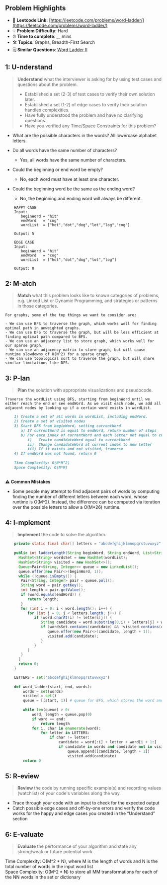 ## Problem Highlights

* 🔗 **Leetcode Link:** [https://leetcode.com/problems/word-ladder/](https://leetcode.com/problems/word-ladder/)
* 💡 **Problem Difficulty:** Hard
* ⏰ **Time to complete**: __ mins
* 🛠️ **Topics**: Graphs, Breadth-First Search
* 🗒️ **Similar Questions**: [Word Ladder II](https://leetcode.com/problems/word-ladder-ii/)

## 1: **U-nderstand**

> **Understand** what the interviewer is asking for by using test cases and questions about the problem.
> 
> - Established a set (2-3) of test cases to verify their own solution later.
> - Established a set (1-2) of edge cases to verify their solution handles complexities.
> - Have fully understood the problem and have no clarifying questions.
> - Have you verified any Time/Space Constraints for this problem?

- What are the possible characters in the words?
All lowercase alphabet letters.

- Do all words have the same number of characters?
  - Yes, all words have the same number of characters.

- Could the beginning or end word be empty?
  - No, each word must have at least one character.

- Could the beginning word be the same as the ending word?
  - No, the beginning and ending word will always be different.
    
```
    HAPPY CASE
    Input:
       beginWord = "hit"
       endWord   = "cog"
       wordList  = ["hot","dot","dog","lot","log","cog"]
    
    Output: 5
    
    EDGE CASE
    Input:
       beginWord = "hit"
       endWord   = "cog"
       wordList  = ["hot","dot","dog","lot","log"]
    
    Output: 0
```
    
## 2: M-atch

> **Match** what this problem looks like to known categories of problems, e.g. Linked List or Dynamic Programming, and strategies or patterns in those categories.
    
    For graphs, some of the top things we want to consider are:
    
    - We can use BFS to traverse the graph, which works well for finding optimal path in unweighted graphs.
    - We can use DFS to traverse the graph, but will be less efficient at finding optimal path compared to BFS.
    - We can use an adjacency list to store graph, which works well for our sparse graph.
    - We can use an adjacency matrix to store graph, but will cause runtime slowdowns of O(N^2) for a sparse graph.
    - We can use topological sort to traverse the graph, but will share similar limitations like DFS.

## 3: P-lan
    
> **Plan** the solution with appropriate visualizations and pseudocode.

    Traverse the wordList using BFS, starting from beginWord until we either reach the end or see endWord. As we visit each node, we add all adjacent nodes by looking up if a certain word exists in wordList.
    

```markdown
    1) Create a set of all words in wordList, including endWord.
    2) Create a set of visited nodes
    3) Start BFS from beginWord, setting currentWord
       a) If currentWord is equal to endWord, return number of steps
       b) For each index of currentWord and each letter not equal to currentWord at index
          i)   Create candidateWord equal to currentWord
          ii)  Change candidateWord at current index to new letter
          iii) If it exists and not visited, traverse
    4) If endWord was not found, return 0
    
    Time Complexity: O(N*M^2)
    Space Complexity: O(N*M)
    
```

⚠️ **Common Mistakes**

* Some people may attempt to find adjacent pairs of words by computing finding the number of different letters between each word, whose runtime is O(M^2). Instead, the difference can be computed via iteration over the possible letters to allow a O(M*26) runtime.

## 4: I-mplement

> **Implement** the code to solve the algorithm.
    
```java
    private static final char[] letters = "abcdefghijklmnopqrstuvwxyz".toCharArray();
    
    public int ladderLength(String beginWord, String endWord, List<String> wordList) {
      HashSet<String> wordsSet = new HashSet(wordList);
      HashSet<String> visited = new HashSet<>();
      Queue<Pair<String, Integer>> queue = new LinkedList();
      queue.offer(new Pair<>(beginWord, 1));
      while (!queue.isEmpty()) {
       Pair<String, Integer> pair = queue.poll();
       String word = pair.getKey();
       int length = pair.getValue();
       if (word.equals(endWord)) {
          return length;
       }
       for (int i = 0; i < word.length(); i++) {
          for (int j = 0; j < letters.length; j++) {
             if (word.charAt(i) != letters[j]) {
                String candidate = word.substring(0,i) + letters[j] + word.substring(i+1);
                if (wordsSet.contains(candidate) && !visited.contains(candidate)) {
                   queue.offer(new Pair<>(candidate, length + 1));
                   visited.add(candidate);
                }
             }
          }
       }
      }
      return 0;
    }
```
    
```python
    LETTERS = set('abcdefghijklmnopqrstuvwxyz')
    
    def word_ladder(start, end, words):
        words = set(words)
        visited = set()
        queue = [(start, 1)] # queue for BFS, which stores the word and distance
    
        while len(queue) > 0:
            word, length = queue.pop(0)
            if word == end:
                return length
            for i, char in enumerate(word):
                for letter in LETTERS:
                    if char != letter:
                        candidate = word[:i] + letter + word[i + 1:]
                        if candidate in words and candidate not in visited:
                            queue.append([candidate, length + 1])
                            visited.add(candidate)
        return 0
```
    
## 5: R-eview
    
> **Review** the code by running specific example(s) and recording values (watchlist) of your code's variables along the way.

- Trace through your code with an input to check for the expected output
- Catch possible edge cases and off-by-one errors and verify the code works for the happy and edge cases you created in the “Understand” section

    
## 6: E-valuate

> **Evaluate** the performance of your algorithm and state any strong/weak or future potential work.

Time Complexity: O(M^2 * N), where M is the length of words and N is the total number of words in the input word list
<br>
Space Complexity: O(M^2 * N) to store all MM transformations for each of the NN words in the set or dictionary